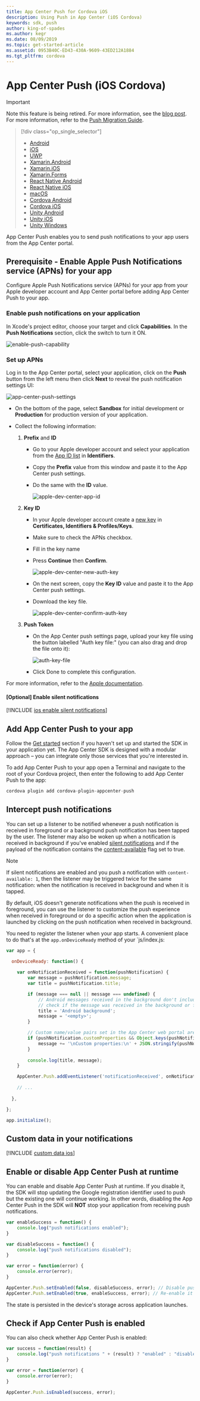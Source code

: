 ```yaml
---
title: App Center Push for Cordova iOS
description: Using Push in App Center (iOS Cordova)
keywords: sdk, push
author: king-of-spades
ms.author: kegr
ms.date: 08/09/2019
ms.topic: get-started-article
ms.assetid: 0953B40C-ED43-430A-9609-43ED212A1884
ms.tgt_pltfrm: cordova
---
```

# App Center Push (iOS Cordova)
> [!IMPORTANT]
> Note this feature is being retired. For more information, see the [blog post](https://devblogs.microsoft.com/appcenter/app-center-mbaas-retirement/). For more information, refer to the [Push Migration Guide](~/migration/push/index.md).

> [!div  class="op_single_selector"]
> * [Android](android.md)
> * [iOS](ios.md)
> * [UWP](uwp.md)
> * [Xamarin.Android](xamarin-android.md)
> * [Xamarin.iOS](xamarin-ios.md)
> * [Xamarin.Forms](xamarin-forms.md)
> * [React Native Android](react-native-android.md)
> * [React Native iOS](react-native-ios.md)
> * [macOS](macos.md)
> * [Cordova Android](cordova-android.md)
> * [Cordova iOS](cordova-ios.md)
> * [Unity Android](unity-android.md)
> * [Unity iOS](unity-ios.md)
> * [Unity Windows](unity-windows.md)

App Center Push enables you to send push notifications to your app users from the App Center portal.

## Prerequisite - Enable Apple Push Notifications service (APNs) for your app

Configure Apple Push Notifications service (APNs) for your app from your Apple developer account and App Center portal before adding App Center Push to your app.

### Enable push notifications on your application

In Xcode's project editor, choose your target and click **Capabilities**. In the **Push Notifications** section, click the switch to turn it ON.

![enable-push-capability](~/sdk/push/images/apple-enable-push-capability.png)

### Set up APNs

Log in to the App Center portal, select your application, click on the **Push** button from the left menu then click **Next** to reveal the push notification settings UI:

![app-center-push-settings](~/sdk/push/images/apple-push-settings-ac-portal.png)

* On the bottom of the page, select **Sandbox** for initial development or **Production** for production version of your application.

* Collect the following information:

  1. **Prefix** and **ID**

     * Go to your Apple developer account and select your application from the [App ID list](https://developer.apple.com/account/ios/identifier/bundle) in **Identifiers**.

     * Copy the **Prefix** value from this window and paste it to the App Center push settings.

     * Do the same with the **ID** value.

       ![apple-dev-center-app-id](~/sdk/push/images/ios-app-id-apple-portal.png)

  2. **Key ID**

     * In your Apple developer account create a [new key](https://developer.apple.com/account/ios/authkey/create) in **Certificates, Identifiers & Profiles/Keys**.

     * Make sure to check the APNs checkbox.

     * Fill in the key name

     * Press **Continue** then **Confirm**.

       ![apple-dev-center-new-auth-key](~/sdk/push/images/ios-new-auth-key-apple-portal.png)

     * On the next screen, copy the **Key ID** value and paste it to the App Center push settings.

     * Download the key file.

       ![apple-dev-center-confirm-auth-key](https://docs.microsoft.com/appcenter/sdk/push/images/ios-confirm-auth-key-apple-portal.png)

  3. **Push Token**

     * On the App Center push settings page, upload your key file using the button labelled "Auth key file:" (you can also drag and drop the file onto it):

       ![auth-key-file](https://docs.microsoft.com/appcenter/sdk/push/images/apple-push-settings-upload-key-button.png)

     * Click Done to complete this configuration.

For more information, refer to the [Apple documentation](https://help.apple.com/xcode/mac/current/#/dev11b059073).

#### [Optional] Enable silent notifications

[!INCLUDE [ios enable silent notifications](includes/ios-enable-silent-notifications.md)]

## Add App Center Push to your app
Follow the [Get started](~/sdk/getting-started/cordova.md) section if you haven't set up and started the SDK in your application yet. The App Center SDK is designed with a modular approach – you can integrate only those services that you're interested in.

To add App Center Push to your app open a Terminal and navigate to the root of your Cordova project, then enter the following to add App Center Push to the app:

```js
cordova plugin add cordova-plugin-appcenter-push
```

## Intercept push notifications

You can set up a listener to be notified whenever a push notification is received in foreground or a background push notification has been tapped by the user. The listener may also be woken up when a notification is received in background if you've enabled [silent notifications](~/sdk/push/react-native-ios.md#optional-enable-silent-notifications) and if the payload of the notification contains the [content-available](~/push/index.md) flag set to true.

> [!NOTE]
> If silent notifications are enabled and you push a notification with `content-available: 1`, then the listener may be triggered twice for the same notification: when the notification is received in background and when it is tapped.

By default, iOS doesn't generate notifications when the push is received in foreground, you can use the listener to customize the push experience when received in foreground or do a specific action when the application is launched by clicking on the push notification when received in background.

You need to register the listener when your app starts. A convenient place to do that's at the `app.onDeviceReady` method of your `js/index.js:

```js
var app = {

  onDeviceReady: function() {
    
    var onNotificationReceived = function(pushNotification) {
        var message = pushNotification.message;
        var title = pushNotification.title;

        if (message === null || message === undefined) {
            // Android messages received in the background don't include a message. On Android, that fact can be used to
            // check if the message was received in the background or foreground. For iOS the message is always present.
            title = 'Android background';
            message = '<empty>';
        }

        // Custom name/value pairs set in the App Center web portal are in customProperties
        if (pushNotification.customProperties && Object.keys(pushNotification.customProperties).length > 0) {
            message += '\nCustom properties:\n' + JSON.stringify(pushNotification.customProperties);
        }
        
        console.log(title, message);
    }

    AppCenter.Push.addEventListener('notificationReceived', onNotificationReceived);    
  
    // ...
    
  },  

};

app.initialize();
```

## Custom data in your notifications

[!INCLUDE [custom data ios](includes/custom-data-ios.md)]

## Enable or disable App Center Push at runtime

You can enable and disable App Center Push at runtime. If you disable it, the SDK will stop updating the Google registration identifier used to push but the existing one will continue working. In other words, disabling the App Center Push in the SDK will **NOT** stop your application from receiving push notifications.

```js
var enableSuccess = function() {
    console.log("push notifications enabled");
}

var disableSuccess = function() {
    console.log("push notifications disabled");
}

var error = function(error) {
    console.error(error);
}

AppCenter.Push.setEnabled(false, disableSuccess, error); // Disable push
AppCenter.Push.setEnabled(true, enableSuccess, error); // Re-enable it
```

The state is persisted in the device's storage across application launches.

## Check if App Center Push is enabled

You can also check whether App Center Push is enabled:

```js
var success = function(result) {
    console.log("push notifications " + (result) ? "enabled" : "disabled");
}

var error = function(error) {
    console.error(error);
}

AppCenter.Push.isEnabled(success, error);
```
